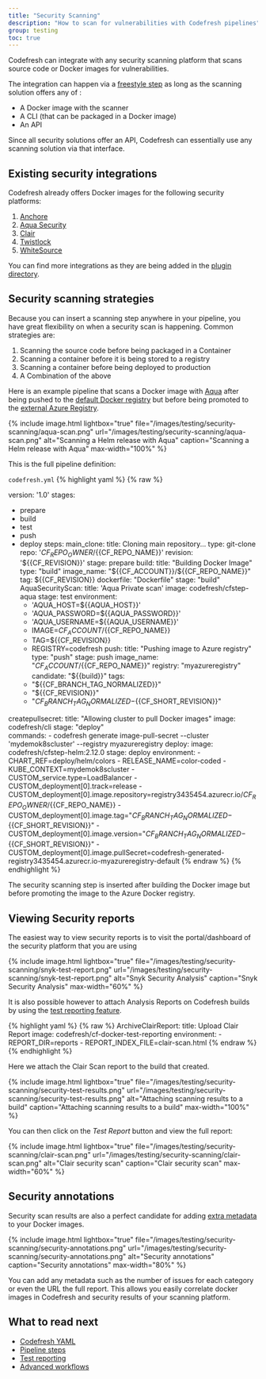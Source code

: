 ```yaml
---
title: "Security Scanning"
description: "How to scan for vulnerabilities with Codefresh pipelines"
group: testing
toc: true
---
```


Codefresh can integrate with any security scanning platform that scans source code or Docker images for vulnerabilities.

The integration can happen via a [freestyle step]({{site.baseurl}}/docs/codefresh-yaml/steps/freestyle/) as long as the scanning solution offers any of :

* A Docker image with the scanner
* A CLI (that can be packaged in a Docker image)
* An API

Since all security solutions offer an API, Codefresh can essentially use any scanning solution via that interface.


## Existing security integrations

Codefresh already offers Docker images for the following security platforms:

1. [Anchore](https://github.com/codefresh-io/2.0-marketplacestep/anchore)
1. [Aqua Security](https://github.com/codefresh-io/2.0-marketplacestep/aqua)
1. [Clair](https://github.com/codefresh-io/2.0-marketplacestep/paclair)
1. [Twistlock](https://github.com/codefresh-io/2.0-marketplacestep/twistlock)
1. [WhiteSource](https://github.com/codefresh-io/2.0-marketplacestep/whitesource)

You can find more integrations as they are being added in the [plugin directory](https://github.com/codefresh-io/2.0-marketplace).


## Security scanning strategies

Because you can insert a scanning step anywhere in your pipeline, you have great flexibility on when a security scan is happening. Common strategies are:

1. Scanning the source code before being packaged in a Container
1. Scanning a container before it is being stored to a registry
1. Scanning a container before being deployed to production
1. A Combination of the above

Here is an example pipeline that scans a Docker image with [Aqua](https://www.aquasec.com/) after being pushed to the [default Docker registry]({{site.baseurl}}/docs/docker-registries/external-docker-registries/#the-default-registry) but before being promoted to the [external Azure Registry]({{site.baseurl}}/docs/docker-registries/external-docker-registries/azure-docker-registry/).

{% include image.html 
lightbox="true" 
file="/images/testing/security-scanning/aqua-scan.png" 
url="/images/testing/security-scanning/aqua-scan.png" 
alt="Scanning a Helm release with Aqua" 
caption="Scanning a Helm release with Aqua" 
max-width="100%" 
%}


This is the full pipeline definition:

`codefresh.yml`
{% highlight yaml %}
{% raw %}

version: '1.0'
stages:
  - prepare
  - build
  - test
  - push 
  - deploy
steps:
  main_clone:
    title: Cloning main repository...
    type: git-clone
    repo: '${{CF_REPO_OWNER}}/${{CF_REPO_NAME}}'
    revision: '${{CF_REVISION}}'
    stage: prepare
  build:
    title: "Building Docker Image"
    type: "build"
    image_name: "${{CF_ACCOUNT}}/${{CF_REPO_NAME}}"
    tag: ${{CF_REVISION}}
    dockerfile: "Dockerfile"
    stage: "build"  
  AquaSecurityScan:
    title: 'Aqua Private scan'
    image: codefresh/cfstep-aqua
    stage: test
    environment:
      - 'AQUA_HOST=${{AQUA_HOST}}'
      - 'AQUA_PASSWORD=${{AQUA_PASSWORD}}'
      - 'AQUA_USERNAME=${{AQUA_USERNAME}}'
      - IMAGE=${{CF_ACCOUNT}}/${{CF_REPO_NAME}}
      - TAG=${{CF_REVISION}}
      - REGISTRY=codefresh
  push:
    title: "Pushing image to Azure registry"
    type: "push"
    stage: push
    image_name: "${{CF_ACCOUNT}}/${{CF_REPO_NAME}}"
    registry: "myazureregistry"
    candidate: "${{build}}"
    tags:
      - "${{CF_BRANCH_TAG_NORMALIZED}}"
      - "${{CF_REVISION}}"
      - "${{CF_BRANCH_TAG_NORMALIZED}}-${{CF_SHORT_REVISION}}"    

  createpullsecret:
    title: "Allowing cluster to pull Docker images"
    image: codefresh/cli
    stage: "deploy"  
    commands:
    - codefresh generate image-pull-secret --cluster 'mydemok8scluster' --registry myazureregistry 
  deploy:
    image: codefresh/cfstep-helm:2.12.0
    stage: deploy
    environment:
      - CHART_REF=deploy/helm/colors
      - RELEASE_NAME=color-coded
      - KUBE_CONTEXT=mydemok8scluster
      - CUSTOM_service.type=LoadBalancer
      - CUSTOM_deployment[0].track=release
      - CUSTOM_deployment[0].image.repository=registry3435454.azurecr.io/${{CF_REPO_OWNER}}/${{CF_REPO_NAME}}
      - CUSTOM_deployment[0].image.tag="${{CF_BRANCH_TAG_NORMALIZED}}-${{CF_SHORT_REVISION}}"
      - CUSTOM_deployment[0].image.version="${{CF_BRANCH_TAG_NORMALIZED}}-${{CF_SHORT_REVISION}}"
      - CUSTOM_deployment[0].image.pullSecret=codefresh-generated-registry3435454.azurecr.io-myazureregistry-default
{% endraw %}
{% endhighlight %}

The security scanning step is inserted after building the Docker image but before promoting the image to the Azure Docker registry.


## Viewing Security reports

The easiest way to view security reports is to visit the portal/dashboard of the security platform that you are using

{% include image.html 
lightbox="true" 
file="/images/testing/security-scanning/snyk-test-report.png" 
url="/images/testing/security-scanning/snyk-test-report.png" 
alt="Snyk Security Analysis" 
caption="Snyk Security Analysis" 
max-width="60%" 
%}

It is also possible however to attach Analysis Reports on Codefresh builds by using the [test reporting feature]({{site.baseurl}}/docs/testing/test-reports/).

{% highlight yaml %}
{% raw %}
  ArchiveClairReport:
  title: Upload Clair Report
  image: codefresh/cf-docker-test-reporting
  environment:
    - REPORT_DIR=reports
    - REPORT_INDEX_FILE=clair-scan.html
{% endraw %}
{% endhighlight %}

Here we attach the Clair Scan report to the build that created. 


{% include image.html 
lightbox="true" 
file="/images/testing/security-scanning/security-test-results.png" 
url="/images/testing/security-scanning/security-test-results.png" 
alt="Attaching scanning results to a build" 
caption="Attaching scanning results to a build" 
max-width="100%" 
%}

You can then click on the *Test Report* button and view the full report:

{% include image.html 
lightbox="true" 
file="/images/testing/security-scanning/clair-scan.png" 
url="/images/testing/security-scanning/clair-scan.png" 
alt="Clair security scan" 
caption="Clair security scan" 
max-width="60%" 
%}


## Security annotations

Security scan results are also a perfect candidate for adding [extra metadata]({{site.baseurl}}/docs/docker-registries/metadata-annotations/) to your Docker images.

{% include image.html 
lightbox="true" 
file="/images/testing/security-scanning/security-annotations.png" 
url="/images/testing/security-scanning/security-annotations.png" 
alt="Security annotations" 
caption="Security annotations" 
max-width="80%" 
%}

You can add any metadata such as the number of issues for each category or even the URL the full report. This allows you easily correlate docker images in Codefresh and security results of your scanning platform.

## What to read next

* [Codefresh YAML]({{site.baseurl}}/docs/codefresh-yaml/what-is-the-codefresh-yaml/)
* [Pipeline steps]({{site.baseurl}}/docs/codefresh-yaml/steps/)
* [Test reporting]({{site.baseurl}}/docs/testing/test-reports/)
* [Advanced workflows]({{site.baseurl}}/docs/codefresh-yaml/advanced-workflows/)
